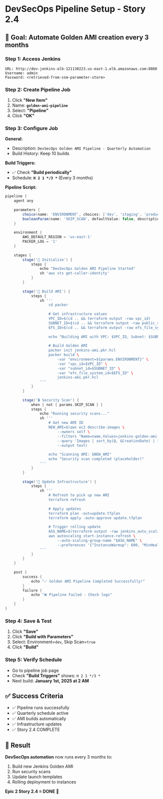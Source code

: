 # DevSecOps Pipeline Setup - Story 2.4

## 🎯 Goal: Automate Golden AMI creation every 3 months

### Step 1: Access Jenkins
```
URL: http://dev-jenkins-alb-121130223.us-east-1.elb.amazonaws.com:8080
Username: admin  
Password: <retrieved-from-ssm-parameter-store>
```

### Step 2: Create Pipeline Job
1. Click **"New Item"**
2. Name: **`golden-ami-pipeline`**
3. Select: **"Pipeline"**
4. Click **"OK"**

### Step 3: Configure Job
**General:**
- Description: `DevSecOps Golden AMI Pipeline - Quarterly Automation`
- Build History: Keep 10 builds

**Build Triggers:**
- ✅ Check **"Build periodically"**
- Schedule: **`H 2 1 */3 *`** (Every 3 months)

**Pipeline Script:**
```groovy
pipeline {
    agent any
    
    parameters {
        choice(name: 'ENVIRONMENT', choices: ['dev', 'staging', 'production'], description: 'Environment')
        booleanParam(name: 'SKIP_SCAN', defaultValue: false, description: 'Skip security scan')
    }
    
    environment {
        AWS_DEFAULT_REGION = 'us-east-1'
        PACKER_LOG = '1'
    }
    
    stages {
        stage('🚀 Initialize') {
            steps {
                echo "DevSecOps Golden AMI Pipeline Started"
                sh 'aws sts get-caller-identity'
            }
        }
        
        stage('🔨 Build AMI') {
            steps {
                sh '''
                    cd packer
                    
                    # Get infrastructure values
                    VPC_ID=$(cd .. && terraform output -raw vpc_id)
                    SUBNET_ID=$(cd .. && terraform output -raw public_subnet_ids | jq -r '.[0]')
                    EFS_ID=$(cd .. && terraform output -raw efs_file_system_id)
                    
                    echo "Building AMI with VPC: $VPC_ID, Subnet: $SUBNET_ID, EFS: $EFS_ID"
                    
                    # Build Golden AMI
                    packer init jenkins-ami.pkr.hcl
                    packer build \
                        -var "environment=${params.ENVIRONMENT}" \
                        -var "vpc_id=$VPC_ID" \
                        -var "subnet_id=$SUBNET_ID" \
                        -var "efs_file_system_id=$EFS_ID" \
                        jenkins-ami.pkr.hcl
                '''
            }
        }
        
        stage('🔒 Security Scan') {
            when { not { params.SKIP_SCAN } }
            steps {
                echo "Running security scans..."
                sh '''
                    # Get new AMI ID
                    NEW_AMI=$(aws ec2 describe-images \
                        --owners self \
                        --filters "Name=name,Values=jenkins-golden-ami-*" \
                        --query 'Images | sort_by(@, &CreationDate) | [-1].ImageId' \
                        --output text)
                    
                    echo "Scanning AMI: $NEW_AMI"
                    echo "Security scan completed (placeholder)"
                '''
            }
        }
        
        stage('🚀 Update Infrastructure') {
            steps {
                sh '''
                    # Refresh to pick up new AMI
                    terraform refresh
                    
                    # Apply updates
                    terraform plan -out=update.tfplan
                    terraform apply -auto-approve update.tfplan
                    
                    # Trigger rolling update
                    ASG_NAME=$(terraform output -raw jenkins_auto_scaling_group_name)
                    aws autoscaling start-instance-refresh \
                        --auto-scaling-group-name "$ASG_NAME" \
                        --preferences '{"InstanceWarmup": 600, "MinHealthyPercentage": 50}'
                '''
            }
        }
    }
    
    post {
        success {
            echo "✅ Golden AMI Pipeline Completed Successfully!"
        }
        failure {
            echo "❌ Pipeline Failed - Check logs"
        }
    }
}
```

### Step 4: Save & Test
1. Click **"Save"**
2. Click **"Build with Parameters"**
3. Select: Environment=`dev`, Skip Scan=`true`
4. Click **"Build"**

### Step 5: Verify Schedule
- Go to pipeline job page
- Check **"Build Triggers"** shows: `H 2 1 */3 *`
- Next build: **January 1st, 2025 at 2 AM**

## ✅ Success Criteria
- ✅ Pipeline runs successfully
- ✅ Quarterly schedule active
- ✅ AMI builds automatically
- ✅ Infrastructure updates
- ✅ Story 2.4 COMPLETE

## 🎯 Result
**DevSecOps automation** now runs every 3 months to:
1. Build new Jenkins Golden AMI
2. Run security scans
3. Update launch templates
4. Rolling deployment to instances

**Epic 2 Story 2.4 = DONE** 🚀
